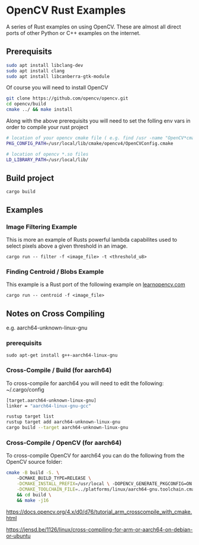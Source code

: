 # OpenCV Rust Examples
A series of Rust examples on using OpenCV.  These are almost all direct ports of other Python or C++ examples on the internet.

## Prerequisits

``` bash
sudo apt install libclang-dev
sudo apt install clang
sudo apt install libcanberra-gtk-module
```

Of course you will need to install OpenCV

``` bash
git clone https://github.com/opencv/opencv.git
cd opencv/build
cmake ../ && make install
```

Along with the above prerequisits you will need to set the folling env vars in order to compile your rust project

``` bash
# location of your opencv cmake file ( e.g. find /usr -name "OpenCV*cmake")
PKG_CONFIG_PATH=/usr/local/lib/cmake/opencv4/OpenCVConfig.cmake

# location of opencv *.so files
LD_LIBRARY_PATH=/usr/local/lib/
```

## Build project
```
cargo build 
```

## Examples
### Image Filtering Example
This is more an example of Rusts powerful lambda capabilites used to select pixels above a given threshold in an image.

```
cargo run -- filter -f <image_file> -t <threshold_u8>
```



### Finding Centroid / Blobs Example
This example is a Rust port of the following example on [learnopencv.com](https://learnopencv.com/find-center-of-blob-centroid-using-opencv-cpp-python/)

```
cargo run -- centroid -f <image_file>
```




## Notes on Cross Compiling 
e.g. aarch64-unknown-linux-gnu 
### prerequisits
```
sudo apt-get install g++-aarch64-linux-gnu
```

### Cross-Compile / Build (for aarch64)

To cross-compile for aarch64 you will need to edit the following:
~/.cargo/config

```bash
[target.aarch64-unknown-linux-gnu]
linker = "aarch64-linux-gnu-gcc"

```


```bash
rustup target list
rustup target add aarch64-unknown-linux-gnu 
cargo build --target aarch64-unknown-linux-gnu

```

### Cross-Compile / OpenCV (for aarch64)

To cross-compile OpenCV for aarch64 you can do the following from the OpenCV source folder:

```bash
cmake -B build -S. \ 
    -DCMAKE_BUILD_TYPE=RELEASE \
    -DCMAKE_INSTALL_PREFIX=/usr/local \ -DOPENCV_GENERATE_PKGCONFIG=ON  \
    -DCMAKE_TOOLCHAIN_FILE=../platforms/linux/aarch64-gnu.toolchain.cmake .. \
    && cd build \
    && make -j16 
```



https://docs.opencv.org/4.x/d0/d76/tutorial_arm_crosscompile_with_cmake.html

https://jensd.be/1126/linux/cross-compiling-for-arm-or-aarch64-on-debian-or-ubuntu

